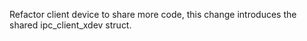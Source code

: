 Refactor client device to share more code, this change introduces the shared
ipc_client_xdev struct.
